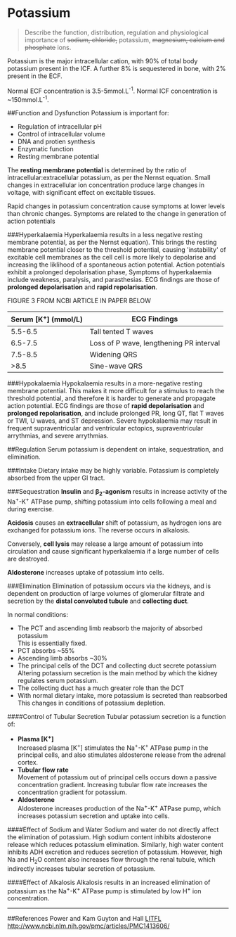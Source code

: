 # Potassium
> Describe the function, distribution, regulation and physiological importance of ~~sodium, chloride,~~ potassium, ~~magnesium, calcium and phosphate~~ ions.

Potassium is the major intracellular cation, with 90% of total body potassium present in the ICF. A further 8% is sequestered in bone, with 2% present in the ECF.

Normal ECF concentration is 3.5-5mmol.L<sup>-1</sup>. Normal ICF concentration is ~150mmol.L<sup>-1</sup>.

##Function and Dysfunction
Potassium is important for:
* Regulation of intracellular pH
* Control of intracellular volume
* DNA and protien synthesis
* Enzymatic function
* Resting membrane potential

The **resting membrane potential** is determined by the ratio of intracellular:extracellular potassium, as per the Nernst equation. Small changes in extracellular ion concentration produce large changes in voltage, with significant effect on excitable tissues.

Rapid changes in potassium concentration cause symptoms at lower levels than chronic changes. Symptoms are related to the change in generation of action potentials
 
###Hyperkalaemia
Hyperkalaemia results in a less negative resting membrane potential, as per the Nernst equation). This brings the resting membrane potential closer to the threshold potential, causing 'instability' of excitable cell membranes as the cell cell is more likely to depolarise and increasing the liklihood of a spontaneous action potential. Action potentials exhibit a prolonged depolarisation phase, Symptoms of hyperkalaemia include weakness, paralysis, and parasthesias. ECG findings are those of **prolonged depolarisation** and **rapid repolarisation**.

FIGURE 3 FROM NCBI ARTICLE IN PAPER BELOW

|Serum [K<sup>+</sup>] (mmol/L)|ECG Findings|
|--|--|
|5.5-6.5|Tall tented T waves|
|6.5-7.5|Loss of P wave, lengthening PR interval|
|7.5-8.5|Widening QRS|
|>8.5|Sine-wave QRS|

###Hypokalaemia
Hypokalaemia results in a more-negative resting membrane potential. This makes it more difficult for a stimulus to reach the threshold potential, and therefore it is harder to generate and propagate action potential. ECG findings are those of **rapid depolarisation** and **prolonged repolarisation**, and include prolonged PR, long QT, flat T waves or TWI, U waves, and ST depression. Severe hypokalaemia may result in frequent supraventricular and ventricular ectopics, supraventricular arrythmias, and severe arrythmias.


##Regulation
Serum potassium is dependent on intake, sequestration, and elimination.

###Intake
Dietary intake may be highly variable. Potassium is completely absorbed from the upper GI tract.

###Sequestration
**Insulin** and **β<sub>2</sub>-agonism** results in increase activity of the Na<sup>+</sup>-K<sup>+</sup> ATPase pump, shifting potassium into cells following a meal and during exercise.

**Acidosis** causes an **extracellular** shift of potassium, as hydrogen ions are exchanged for potassium ions. The reverse occurs in alkalosis.

Conversely, **cell lysis** may release a large amount of potassium into circulation and cause significant hyperkalaemia if a large number of cells are destroyed.

**Aldosterone** increases uptake of potassium into cells.

###Elimination
Elimination of potassium occurs via the kidneys, and is dependent on production of large volumes of glomerular filtrate and secretion by the **distal convoluted tubule** and **collecting duct**.

In normal conditions:
* The PCT and ascending limb reabsorb the majority of absorbed potassium  
This is essentially fixed.
 * PCT absorbs ~55%
 * Ascending limb absorbs ~30%
* The principal cells of the DCT and collecting duct secrete potassium  
Altering potassium secretion is the main method by which the kidney regulates serum potassium.
 * The collecting duct has a much greater role than the DCT
 * With normal dietary intake, more potassium is secreted than reabsorbed  
 This changes in conditions of potassium depletion.

####Control of Tubular Secretion
Tubular potassium secretion is a function of:
* **Plasma [K<sup>+</sup>]**  
Increased plasma [K<sup>+</sup>] stimulates the Na<sup>+</sup>-K<sup>+</sup> ATPase pump in the principal cells, and also stimulates aldosterone release from the adrenal cortex. 
* **Tubular flow rate**  
Movement of potassium out of principal cells occurs down a passive concentration gradient. Increasing tubular flow rate increases the concentration gradient for potassium.
* **Aldosterone**  
Aldosterone increases production of the Na<sup>+</sup>-K<sup>+</sup> ATPase pump, which increases potassium secretion and uptake into cells.



####Effect of Sodium and Water
Sodium and water do not directly affect the elimination of potassium. High sodium content inhibits aldosterone release which reduces potassium elimination. Similarly, high water content inhibits ADH excretion and reduces secretion of potassium. However, high Na and H<sub>2</sub>O content also increases flow through the renal tubule, which indirectly increases tubular secretion of potassium.


####Effect of Alkalosis
Alkalosis results in an increased elimination of potassium as the Na<sup>+</sup>-K<sup>+</sup> ATPase pump is stimulated by low H<sup>+</sup> ion concentration.

---
##References
Power and Kam
Guyton and Hall
[LITFL](http://lifeinthefastlane.com/hyperkalemia/)
http://www.ncbi.nlm.nih.gov/pmc/articles/PMC1413606/